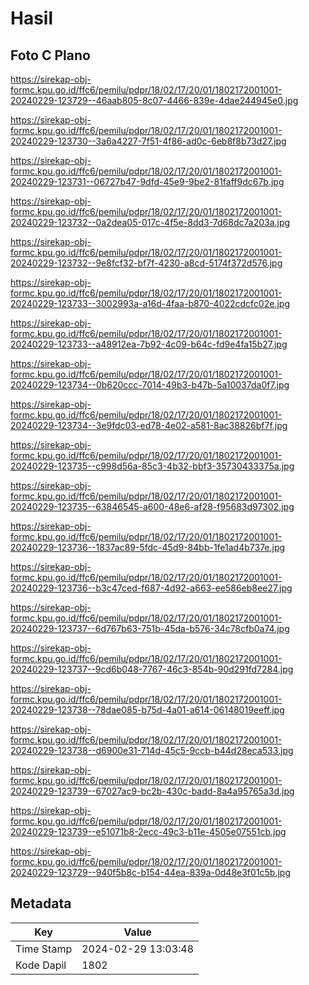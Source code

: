 # Hasil

## Foto C Plano

https://sirekap-obj-formc.kpu.go.id/ffc6/pemilu/pdpr/18/02/17/20/01/1802172001001-20240229-123729--46aab805-8c07-4466-839e-4dae244945e0.jpg

https://sirekap-obj-formc.kpu.go.id/ffc6/pemilu/pdpr/18/02/17/20/01/1802172001001-20240229-123730--3a6a4227-7f51-4f86-ad0c-6eb8f8b73d27.jpg

https://sirekap-obj-formc.kpu.go.id/ffc6/pemilu/pdpr/18/02/17/20/01/1802172001001-20240229-123731--06727b47-9dfd-45e9-9be2-81faff9dc67b.jpg

https://sirekap-obj-formc.kpu.go.id/ffc6/pemilu/pdpr/18/02/17/20/01/1802172001001-20240229-123732--0a2dea05-017c-4f5e-8dd3-7d68dc7a203a.jpg

https://sirekap-obj-formc.kpu.go.id/ffc6/pemilu/pdpr/18/02/17/20/01/1802172001001-20240229-123732--9e8fcf32-bf7f-4230-a8cd-5174f372d576.jpg

https://sirekap-obj-formc.kpu.go.id/ffc6/pemilu/pdpr/18/02/17/20/01/1802172001001-20240229-123733--3002993a-a16d-4faa-b870-4022cdcfc02e.jpg

https://sirekap-obj-formc.kpu.go.id/ffc6/pemilu/pdpr/18/02/17/20/01/1802172001001-20240229-123733--a48912ea-7b92-4c09-b64c-fd9e4fa15b27.jpg

https://sirekap-obj-formc.kpu.go.id/ffc6/pemilu/pdpr/18/02/17/20/01/1802172001001-20240229-123734--0b620ccc-7014-49b3-b47b-5a10037da0f7.jpg

https://sirekap-obj-formc.kpu.go.id/ffc6/pemilu/pdpr/18/02/17/20/01/1802172001001-20240229-123734--3e9fdc03-ed78-4e02-a581-8ac38826bf7f.jpg

https://sirekap-obj-formc.kpu.go.id/ffc6/pemilu/pdpr/18/02/17/20/01/1802172001001-20240229-123735--c998d56a-85c3-4b32-bbf3-35730433375a.jpg

https://sirekap-obj-formc.kpu.go.id/ffc6/pemilu/pdpr/18/02/17/20/01/1802172001001-20240229-123735--63846545-a600-48e6-af28-f95683d97302.jpg

https://sirekap-obj-formc.kpu.go.id/ffc6/pemilu/pdpr/18/02/17/20/01/1802172001001-20240229-123736--1837ac89-5fdc-45d9-84bb-1fe1ad4b737e.jpg

https://sirekap-obj-formc.kpu.go.id/ffc6/pemilu/pdpr/18/02/17/20/01/1802172001001-20240229-123736--b3c47ced-f687-4d92-a663-ee586eb8ee27.jpg

https://sirekap-obj-formc.kpu.go.id/ffc6/pemilu/pdpr/18/02/17/20/01/1802172001001-20240229-123737--6d767b63-751b-45da-b576-34c78cfb0a74.jpg

https://sirekap-obj-formc.kpu.go.id/ffc6/pemilu/pdpr/18/02/17/20/01/1802172001001-20240229-123737--9cd6b048-7767-46c3-854b-90d291fd7284.jpg

https://sirekap-obj-formc.kpu.go.id/ffc6/pemilu/pdpr/18/02/17/20/01/1802172001001-20240229-123738--78dae085-b75d-4a01-a614-06148019eeff.jpg

https://sirekap-obj-formc.kpu.go.id/ffc6/pemilu/pdpr/18/02/17/20/01/1802172001001-20240229-123738--d6900e31-714d-45c5-9ccb-b44d28eca533.jpg

https://sirekap-obj-formc.kpu.go.id/ffc6/pemilu/pdpr/18/02/17/20/01/1802172001001-20240229-123739--67027ac9-bc2b-430c-badd-8a4a95765a3d.jpg

https://sirekap-obj-formc.kpu.go.id/ffc6/pemilu/pdpr/18/02/17/20/01/1802172001001-20240229-123739--e51071b8-2ecc-49c3-b11e-4505e07551cb.jpg

https://sirekap-obj-formc.kpu.go.id/ffc6/pemilu/pdpr/18/02/17/20/01/1802172001001-20240229-123729--940f5b8c-b154-44ea-839a-0d48e3f01c5b.jpg


## Metadata

| Key        | Value               |
| ---------- | ------------------- |
| Time Stamp | 2024-02-29 13:03:48 |
| Kode Dapil | 1802                |



